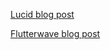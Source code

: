<p><a href="https://lucid.blog/faitholuwatosin/post/1566597823" target="_blank">Lucid blog post</a></p>
<p><a href="https://teefaith.wordpress.com/2019/08/23/learning-how-to-code-thanks-start-ng-flutterwave/" target="_blank">Flutterwave blog post</a></p>
